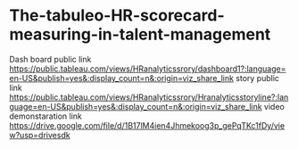 # The-tabuleo-HR-scorecard-measuring-in-talent-management
Dash board public link https://public.tableau.com/views/HRanalyticssrory/dashboard1?:language=en-US&publish=yes&:display_count=n&:origin=viz_share_link
story public link https://public.tableau.com/views/HRanalyticssrory/Hranalyticsstoryline?:language=en-US&publish=yes&:display_count=n&:origin=viz_share_link
video demonstaration link https://drive.google.com/file/d/1B17lM4ien4Jhmekoog3p_gePqTKc1fDy/view?usp=drivesdk
